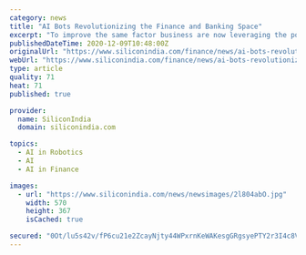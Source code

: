 ```yaml
---
category: news
title: "AI Bots Revolutionizing the Finance and Banking Space"
excerpt: "To improve the same factor business are now leveraging the power of AI chatbots. Chatbots are one of the most popularly implemented forms of advanced AI. Chatbots, or simply bots, are software robots that operate like a human - with near-human intelligence - that automate tasks,"
publishedDateTime: 2020-12-09T10:48:00Z
originalUrl: "https://www.siliconindia.com/finance/news/ai-bots-revolutionizing-the-finance-and-banking-space-nid-214809.html"
webUrl: "https://www.siliconindia.com/finance/news/ai-bots-revolutionizing-the-finance-and-banking-space-nid-214809.html"
type: article
quality: 71
heat: 71
published: true

provider:
  name: SiliconIndia
  domain: siliconindia.com

topics:
  - AI in Robotics
  - AI
  - AI in Finance

images:
  - url: "https://www.siliconindia.com/news/newsimages/2l804abO.jpg"
    width: 570
    height: 367
    isCached: true

secured: "0Ot/lu5s42v/fP6cu21e2ZcayNjty44WPxrnKeWAKesgGRgsyePTY2r3I4c8VJWoAJyau24BfYLEdCSD5MlPXm0GscS/D3NnPS2uMoZllda+hdR5OoEAMC9jvqnztMIQlpP4x2QxZZ17W1qF1aL3YMBTo+6vZB3XW52Gq3fplY88FCvUvVRrqa1q1ez9sPbDNgEN75bGqJQCV0TfXcrGHo3HJRvAUE5d/f+H34NEbx/NooVBYPPfl2jym7MofKfdAsh4CeoGvr0LGGY1oMsC3+2t39a8zt1WvXAJoDJKSVPKivZjXgzzWpdym/A0pO/zhhfp5x53QDf47o2PC9TjpKXiQ7a8KyH6EeMZT2USOZw=;kjXIWPIhpSVUrcDD5l0KOA=="
---
```



